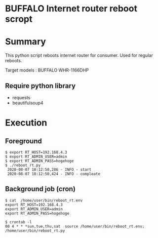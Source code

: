# BUFFALO Internet router reboot scropt

# Summary

This python script reboots internet router for consumer.
Used for regular reboots.

Target models : 
    BUFFALO WHR-1166DHP

## Require python library

* requests
* beautifulsoup4

# Execution
## Foreground 
```
$ export RT_HOST=192.168.4.3
$ export RT_ADMIN_USER=admin
$ export RT_ADMIN_PASS=hogehoge
$ ./reboot_rt.py 
 2020-08-07 18:12:50,286 - INFO - start
 2020-08-07 18:12:50,424 - INFO - compleate
```

## Background job (cron)

```
$ cat  /home/user/bin/reboot_rt.env 
export RT_HOST=192.168.4.3
export RT_ADMIN_USER=admin
export RT_ADMIN_PASS=hogehoge

$ crontab -l
00 4 * * *sun,tue,thu,sat  source /home/user/bin/reboot_rt.env; /home/user/bin/reboot_rt.py
```
